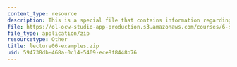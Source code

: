 ```yaml
---
content_type: resource
description: This is a special file that contains information regarding lecture 6.
file: https://ol-ocw-studio-app-production.s3.amazonaws.com/courses/6-s096-effective-programming-in-c-and-c-january-iap-2014/594738db468a0c145409ece8f8448b76_lecture06-examples.zip
file_type: application/zip
resourcetype: Other
title: lecture06-examples.zip
uid: 594738db-468a-0c14-5409-ece8f8448b76
---
```

